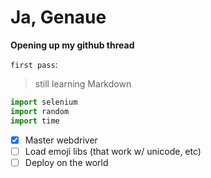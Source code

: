 # Ja, Genaue
**Opening up my github thread**

`first pass`: 

> still learning Markdown

```Python
import selenium
import random
import time
```
- [x] Master webdriver
- [ ] Load emoji libs (that work w/ unicode, etc)
- [ ] Deploy on the world
